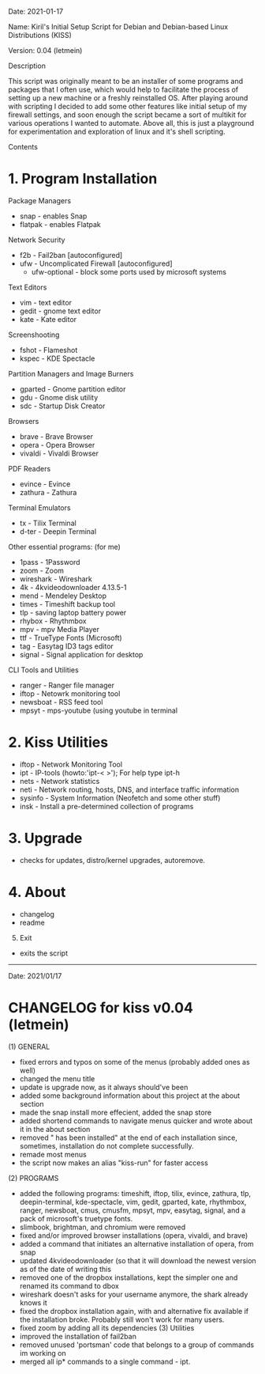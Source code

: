 Date: 2021-01-17

Name: Kiril's Initial Setup Script for Debian and Debian-based Linux Distributions (KISS)

Version: 0.04 (letmein)

Description

This script was originally meant to be an installer of some programs and packages that I often use, which would help to facilitate the process of setting up a new machine or a freshly reinstalled OS. After playing around with scripting I decided to add some other features like initial setup of my firewall settings, and soon enough the script became a sort of multikit for various operations I wanted to automate. Above all, this is just a playground for experimentation and exploration of linux and it's shell scripting.

Contents

# 1. Program Installation
Package Managers
- snap - enables Snap
- flatpak - enables Flatpak

Network Security
- f2b - Fail2ban [autoconfigured]
- ufw - Uncomplicated Firewall [autoconfigured]
  - ufw-optional - block some ports used by microsoft systems
  
Text Editors
- vim - text editor
- gedit - gnome text editor
- kate - Kate editor

Screenshooting
- fshot - Flameshot
- kspec - KDE Spectacle

Partition Managers and Image Burners
- gparted - Gnome partition editor
- gdu - Gnome disk utility
- sdc - Startup Disk Creator

Browsers
- brave - Brave Browser
- opera - Opera Browser
- vivaldi - Vivaldi Browser

PDF Readers
- evince - Evince
- zathura - Zathura

Terminal Emulators
- tx - Tilix Terminal
- d-ter - Deepin Terminal

Other essential programs: (for me)
- 1pass - 1Password
- zoom - Zoom
- wireshark - Wireshark
- 4k - 4kvideodownloader 4.13.5-1
- mend - Mendeley Desktop
- times - Timeshift backup tool
- tlp - saving laptop battery power
- rhybox - Rhythmbox
- mpv - mpv Media Player
- ttf - TrueType Fonts (Microsoft)
- tag - Easytag ID3 tags editor
- signal - Signal application for desktop

CLI Tools and Utilities
- ranger - Ranger file manager
- iftop - Netowrk monitoring tool
- newsboat - RSS feed tool
- mpsyt - mps-youtube (using youtube in terminal

# 2. Kiss Utilities
- iftop - Network Monitoring Tool
- ipt - IP-tools (howto:'ipt-< >'); For help type ipt-h
- nets - Network statistics
- neti - Network routing, hosts, DNS, and interface traffic information
- sysinfo - System Information (Neofetch and some other stuff)
- insk - Install a pre-determined collection of programs

# 3. Upgrade
- checks for updates, distro/kernel upgrades, autoremove.

# 4. About
- changelog
- readme

5. Exit
- exits the script
-----------------------------------------------------------------------------------------------
Date: 2021/01/17
# CHANGELOG for kiss v0.04 (letmein)

(1) GENERAL
- fixed errors and typos on some of the menus (probably added ones as well)
- changed the menu title
- update is upgrade now, as it always should've been
- added some background information about this project at the about section 
- made the snap install more effecient, added the snap store
- added shortend commands to navigate menus quicker and wrote about it in the about section
- removed "<program name> has been installed" at the end of each installation since, sometimes, installation do not complete successfully.
- remade most menus
- the script now makes an alias "kiss-run" for faster access

(2) PROGRAMS
- added the following programs: timeshift, iftop, tilix, evince, zathura, tlp, deepin-terminal, kde-spectacle, vim, gedit, gparted, kate, rhythmbox, ranger, newsboat, cmus, cmusfm, mpsyt, mpv, easytag, signal, and a pack of microsoft's truetype fonts.
- slimbook, brightman, and chromium were removed
- fixed and/or improved browser installations (opera, vivaldi, and brave)
- added a command that initiates an alternative installation of opera, 
  from snap
- updated 4kvideodownloader (so that it will download the newest version as 
  of the date of writing this
- removed one of the dropbox installations, kept the simpler one and
  renamed its command to dbox
- wireshark doesn't asks for your username anymore, the shark already knows it
- fixed the dropbox installation again, with and alternative fix available if the installation broke. Probably still won't work for many users.
- fixed zoom by adding all its dependencies
(3) Utilities
- improved the installation of fail2ban
- removed unused 'portsman' code that belongs to a group of commands im working on
- merged all ip* commands to a single command - ipt.

